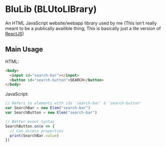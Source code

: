 # BluLib (BLUtoLIBrary)
An HTML JavaScript website/webapp library used by me
(This isn't really meant to be a publically availible thing; This is basically just a lite version of [ReactJS](https://reactjs.org/))

## Main Usage
HTML:
```html
<body>
  <input id="search-bar"></input>
  <button id="search-button">SEARCH</button>
</body>
```

JavaScript:
```js
// Refers to elements with ids 'search-bar' & 'search-button'
var SearchBar = new Elem("search-bar")
var SearchButton = new Elem("search-bar")

// Better event syntax
SearchButton.on(e => {
  // Can access properties
  print(SearchBar.value)
})
```
